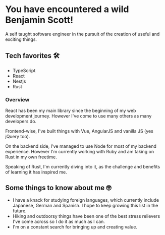 # You have encountered a wild Benjamin Scott!

A self taught software engineer in the pursuit of the creation of useful and exciting things.

## Tech favorites 🛠

- TypeScript
- React
- Nestjs
- Rust

### Overview

React has been my main library since the beginning of my web development journey. However I've come to use many others as many developers do. 

Frontend-wise, I've built things with Vue, AngularJS and vanilla JS (yes jQuery too). 

On the backend side, I've managed to use Node for most of my backend experience. However I'm currently working with Ruby and am taking on Rust in my own freetime. 

Speaking of Rust, I'm currently diving into it, as the challenge and benefits of learning it has inspired me. 

## Some things to know about me 🤓

- I have a knack for studying foreign languages, which currently include Japanese, German and Spanish. I hope to keep growing this list in the future.
- Hiking and outdoorsy things have been one of the best stress relievers I've come across so I do it as much as I can.
- I'm on a constant search for bringing up and creating value.
